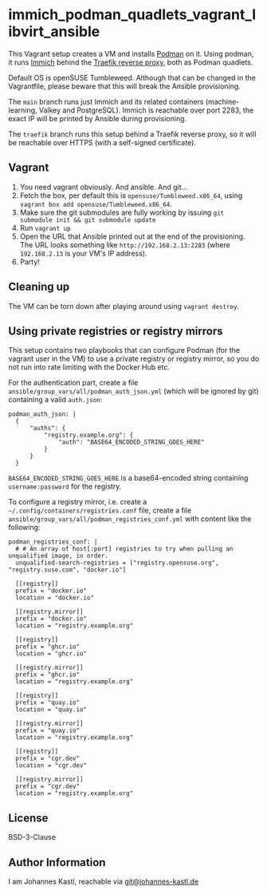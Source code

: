 # immich_podman_quadlets_vagrant_libvirt_ansible

This Vagrant setup creates a VM and installs [Podman](podman.io) on it.
Using podman, it runs [Immich](https://immich.app/) behind the [Traefik reverse
proxy](traefik.io), both as Podman quadlets.

Default OS is openSUSE Tumbleweed. Although that can be changed in the
Vagrantfile, please beware that this will break the Ansible provisioning.

The `main` branch runs just Immich and its related containers (machine-learning,
Valkey and PostgreSQL). Immich is reachable over port 2283, the exact IP will be
printed by Ansible during provisioning.

The `traefik` branch runs this setup behind a Traefik reverse proxy, so it will
be reachable over HTTPS (with a self-signed certificate).

## Vagrant

1. You need vagrant obviously. And ansible. And git...
1. Fetch the box, per default this is `opensuse/Tumbleweed.x86_64`, using
   `vagrant box add opensuse/Tumbleweed.x86_64`.
1. Make sure the git submodules are fully working by issuing `git submodule init
   && git submodule update`
1. Run `vagrant up`
1. Open the URL that Ansible printed out at the end of the provisioning. The URL
   looks something like `http://192.168.2.13:2283` (where
   `192.168.2.13` is your VM's IP address).
1. Party!

## Cleaning up

The VM can be torn down after playing around using `vagrant destroy`.

## Using private registries or registry mirrors

This setup contains two playbooks that can configure Podman (for the vagrant
user in the VM) to use a private registry or registry mirror, so you do not run
into rate limiting with the Docker Hub etc.

For the authentication part, create a file
`ansible/group_vars/all/podman_auth_json.yml` (which will be ignored by git)
containing a valid `auth.json`:

```
podman_auth_json: |
  {
      "auths": {
          "registry.example.org": {
              "auth": "BASE64_ENCODED_STRING_GOES_HERE"
          }
      }
  }
```

`BASE64_ENCODED_STRING_GOES_HERE` is a base64-encoded string containing
`username:password` for the registry.

To configure a registry mirror, i.e. create a
`~/.config/containers/registries.conf` file, create a file
`ansible/group_vars/all/podman_registries_conf.yml` with content like the
following:

```
podman_registries_conf: |
  # # An array of host[:port] registries to try when pulling an unqualified image, in order.
  unqualified-search-registries = ["registry.opensuse.org", "registry.suse.com", "docker.io"]

  [[registry]]
  prefix = "docker.io"
  location = "docker.io"

  [[registry.mirror]]
  prefix = "docker.io"
  location = "registry.example.org"

  [[registry]]
  prefix = "ghcr.io"
  location = "ghcr.io"

  [[registry.mirror]]
  prefix = "ghcr.io"
  location = "registry.example.org"

  [[registry]]
  prefix = "quay.io"
  location = "quay.io"

  [[registry.mirror]]
  prefix = "quay.io"
  location = "registry.example.org"

  [[registry]]
  prefix = "cgr.dev"
  location = "cgr.dev"

  [[registry.mirror]]
  prefix = "cgr.dev"
  location = "registry.example.org"
```

## License

BSD-3-Clause

## Author Information

I am Johannes Kastl, reachable via git@johannes-kastl.de
